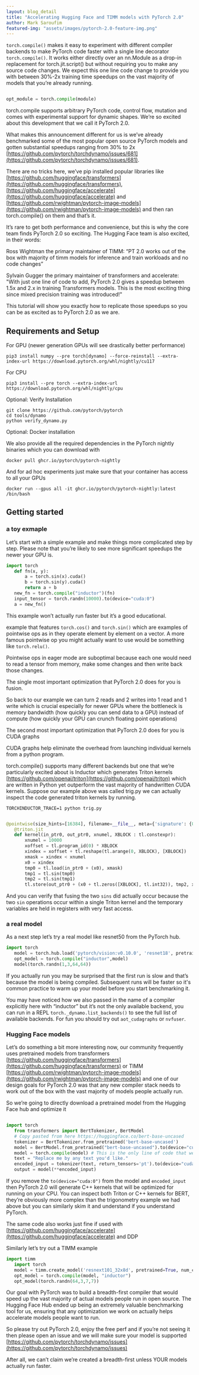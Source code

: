 ```yaml
---
layout: blog_detail
title: "Accelerating Hugging Face and TIMM models with PyTorch 2.0"
author: Mark Saroufim
featured-img: "assets/images/pytorch-2.0-feature-img.png"
---
```


`torch.compile()` makes it easy to experiment with different compiler backends to make PyTorch code faster with a single line decorator `torch.compile()`. It works either directly over an nn.Module as a drop-in replacement for torch.jit.script() but without requiring you to make any source code changes. We expect this one line code change to provide you with between 30%-2x training time speedups on the vast majority of models that you’re already running.

```python

opt_module = torch.compile(module)

```

torch.compile supports arbitrary PyTorch code, control flow, mutation and comes with experimental support for dynamic shapes. We’re so excited about this development that we call it PyTorch 2.0.

What makes this announcement different for us is we’ve already benchmarked some of the most popular open source PyTorch models and gotten substantial speedups ranging from 30% to 2x [https://github.com/pytorch/torchdynamo/issues/681](https://github.com/pytorch/torchdynamo/issues/681).

There are no tricks here, we’ve pip installed popular libraries like [https://github.com/huggingface/transformers](https://github.com/huggingface/transformers), [https://github.com/huggingface/accelerate](https://github.com/huggingface/accelerate) and [https://github.com/rwightman/pytorch-image-models](https://github.com/rwightman/pytorch-image-models) and then ran torch.compile() on them and that’s it.

It’s rare to get both performance and convenience, but this is why the core team finds PyTorch 2.0 so exciting. The Hugging Face team is also excited, in their words:

Ross Wightman the primary maintainer of TIMM: “PT 2.0 works out of the box with majority of timm models for inference and train workloads and no code changes”

Sylvain Gugger the primary maintainer of transformers and accelerate: "With just one line of code to add, PyTorch 2.0 gives a speedup between 1.5x and 2.x in training Transformers models. This is the most exciting thing since mixed precision training was introduced!"

This tutorial will show you exactly how to replicate those speedups so you can be as excited as to PyTorch 2.0 as we are.

## Requirements and Setup

For GPU (newer generation GPUs will see drastically better performance)

```
pip3 install numpy --pre torch[dynamo] --force-reinstall --extra-index-url https://download.pytorch.org/whl/nightly/cu117

```

For CPU

```
pip3 install --pre torch --extra-index-url https://download.pytorch.org/whl/nightly/cpu

```

Optional: Verify Installation

```
git clone https://github.com/pytorch/pytorch
cd tools/dynamo
python verify_dynamo.py
```

Optional: Docker installation

We also provide all the required dependencies in the PyTorch nightly
binaries which you can download with

```
docker pull ghcr.io/pytorch/pytorch-nightly

```

And for ad hoc experiments just make sure that your container has access
to all your GPUs

```
docker run --gpus all -it ghcr.io/pytorch/pytorch-nightly:latest /bin/bash

```

## Getting started

### a toy exmaple

Let’s start with a simple example and make things more complicated step
by step. Please note that you’re likely to see more significant speedups the newer your GPU is.

```python
import torch
   def fn(x, y):
       a = torch.sin(x).cuda()
       b = torch.sin(y).cuda()
       return a + b
   new_fn = torch.compile("inductor")(fn)
   input_tensor = torch.randn(10000).to(device="cuda:0")
   a = new_fn()
```

This example won’t actually run faster but it’s a good educational.

example that features `torch.cos()` and `torch.sin()` which are examples of pointwise ops as in they operate element by element on a vector. A more famous pointwise op you might actually want to use would be something like `torch.relu()`.

Pointwise ops in eager mode are suboptimal because each one would need to read a tensor from memory, make some changes and then write back those changes.

The single most important optimization that PyTorch 2.0 does for you is fusion.

So back to our example we can turn 2 reads and 2 writes into 1 read and 1 write which is crucial especially for newer GPUs where the bottleneck is memory bandwidth (how quickly you can send data to a GPU) instead of compute (how quickly your GPU can crunch floating point operations)

The second most important optimization that PyTorch 2.0 does for you is CUDA graphs

CUDA graphs help eliminate the overhead from launching individual kernels from a python program.

torch.compile() supports many different backends but one that we’re particularly excited about is Inductor which generates Triton kernels [https://github.com/openai/triton](https://github.com/openai/triton) which are written in Python yet outperform the vast majority of handwritten CUDA kernels. Suppose our example above was called trig.py we can actually inspect the code generated triton kernels by running.

```
TORCHINDUCTOR_TRACE=1 python trig.py
```

```python

@pointwise(size_hints=[16384], filename=__file__, meta={'signature': {0: '*fp32', 1: '*fp32', 2: 'i32'}, 'device': 0, 'constants': {}, 'configs': [instance_descriptor(divisible_by_16=(0, 1, 2), equal_to_1=())]})
   @triton.jit
   def kernel(in_ptr0, out_ptr0, xnumel, XBLOCK : tl.constexpr):
       xnumel = 10000
       xoffset = tl.program_id(0) * XBLOCK
       xindex = xoffset + tl.reshape(tl.arange(0, XBLOCK), [XBLOCK])
       xmask = xindex < xnumel
       x0 = xindex
       tmp0 = tl.load(in_ptr0 + (x0), xmask)
       tmp1 = tl.sin(tmp0)
       tmp2 = tl.sin(tmp1)
       tl.store(out_ptr0 + (x0 + tl.zeros([XBLOCK], tl.int32)), tmp2, xmask)

```

And you can verify that fusing the two `sins` did actually occur because the two `sin` operations occur within a single Triton kernel and the temporary variables are held in registers with very fast access.

### a real model

As a next step let’s try a real model like resnet50 from the PyTorch hub.

```python
import torch
   model = torch.hub.load('pytorch/vision:v0.10.0', 'resnet18', pretrained=True)
   opt_model = torch.compile("inductor",model)
   model(torch.randn(1,3,64,64))

```

If you actually run you may be surprised that the first run is slow and that’s because the model is being compiled. Subsequent runs will be faster so it's common practice to warm up your model before you start benchmarking it.

You may have noticed how we also passed in the name of a compiler explicitly here with “inductor” but it’s not the only available backend, you can run in a REPL `torch._dynamo.list_backends()` to see the full list of available backends. For fun you should try out `aot_cudagraphs` or `nvfuser`.

### Hugging Face models

Let’s do something a bit more interesting now, our community frequently
uses pretrained models from transformers [https://github.com/huggingface/transformers](https://github.com/huggingface/transformers) or TIMM [https://github.com/rwightman/pytorch-image-models](https://github.com/rwightman/pytorch-image-models) and one of our design goals for PyTorch 2.0 was that any new compiler stack needs to work out of the box with the vast majority of models people actually run.

So we’re going to directly download a pretrained model from the Hugging Face hub and optimize it

```python

import torch
   from transformers import BertTokenizer, BertModel
   # Copy pasted from here https://huggingface.co/bert-base-uncased
   tokenizer = BertTokenizer.from_pretrained('bert-base-uncased')
   model = BertModel.from_pretrained("bert-base-uncased").to(device="cuda:0")
   model = torch.compile(model) # This is the only line of code that we changed
   text = "Replace me by any text you'd like."
   encoded_input = tokenizer(text, return_tensors='pt').to(device="cuda:0")
   output = model(**encoded_input)

```

If you remove the `to(device="cuda:0")` from the model and `encoded_input` then PyTorch 2.0 will generate C++ kernels that will be optimized for running on your CPU. You can inspect both Triton or C++ kernels for BERT, they’re obviously more complex than the trigonometry example we had above but you can similarly skim it and understand if you understand PyTorch.

The same code also works just fine if used with [https://github.com/huggingface/accelerate](https://github.com/huggingface/accelerate) and DDP

Similarly let’s try out a TIMM example

```python
import timm
   import torch
   model = timm.create_model('resnext101_32x8d', pretrained=True, num_classes=2)
   opt_model = torch.compile(model, "inductor")
   opt_model(torch.randn(64,3,7,7))
```

Our goal with PyTorch was to build a breadth-first compiler that would speed up the vast majority of actual models people run in open source. The Hugging Face Hub ended up being an extremely valuable benchmarking tool for us, ensuring that any optimization we work on actually helps accelerate models people want to run.

So please try out PyTorch 2.0, enjoy the free perf and if you’re not seeing it then please open an issue and we will make sure your model is supported [https://github.com/pytorch/torchdynamo/issues](https://github.com/pytorch/torchdynamo/issues)

After all, we can’t claim we’re created a breadth-first unless YOUR models actually run faster.
